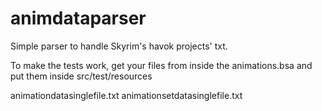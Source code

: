 # animdataparser
Simple parser to handle Skyrim's havok projects' txt.

To make the tests work, get your files from inside the animations.bsa and put them inside
src/test/resources

animationdatasinglefile.txt
animationsetdatasinglefile.txt